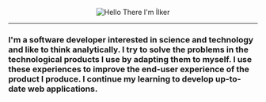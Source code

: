<p align="center">
  <img src="img/hellotheregif.gif" alt="Hello There I'm İlker">
</p>

<hr>

### I'm a software developer interested in science and technology and like to think analytically. I try to solve the problems in the technological products I use by adapting them to myself. I use these experiences to improve the end-user experience of the product I produce. I continue my learning to develop up-to-date web applications.
